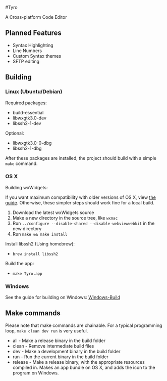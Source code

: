 #Tyro

A Cross-platform Code Editor

## Planned Features

* Syntax Highlighting
* Line Numbers
* Custom Syntax themes
* SFTP editing

## Building

### Linux (Ubuntu/Debian)
Required packages:

* build-essential
* libwxgtk3.0-dev
* libssh2-1-dev

Optional:

* libwxgtk3.0-0-dbg
* libssh2-1-dbg


After these packages are installed, the project should build with a simple `make` command.

### OS X
Building wxWidgets:

If you want maximum compatibility with older versions of OS X, 
view [the guide](./Mac-compatibility-build.md). Otherwise, these simpler 
steps should work fine for a local build.

1. Download the latest wxWidgets source
2. Make a new directory in the source tree, like `wxmac`
3. Run `../configure --disable-shared --disable-webviewwebkit` in the new directory
4. Run `make && make install`

Install libssh2 (Using homebrew):

* `brew install libssh2`

Build the app:

* `make Tyro.app`

### Windows

See the guide for building on Windows: [Windows-Build](./Windows-Build.md)

## Make commands
Please note that make commands are chainable. For a typical programming loop, `make clean dev run` is very useful.

* all - Make a release binary in the build folder
* clean - Remove intermediate build files
* dev - Make a development binary in the build folder
* run - Run the current binary in the build folder
* release - Make a release binary, with the appropriate resources compiled in. Makes an app bundle on OS X, and adds the icon to the program on Windows.



 

